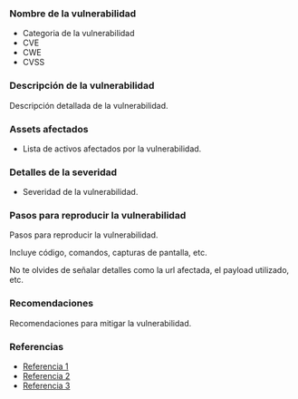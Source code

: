 ### Nombre de la vulnerabilidad

- Categoria de la vulnerabilidad
- CVE
- CWE
- CVSS

### Descripción de la vulnerabilidad

Descripción detallada de la vulnerabilidad.

### Assets afectados

- Lista de activos afectados por la vulnerabilidad.

### Detalles de la severidad

- Severidad de la vulnerabilidad.

### Pasos para reproducir la vulnerabilidad

Pasos para reproducir la vulnerabilidad.

Incluye código, comandos, capturas de pantalla, etc.

No te olvides de señalar detalles como la url afectada, el payload utilizado, etc.

### Recomendaciones

Recomendaciones para mitigar la vulnerabilidad.

### Referencias

- [Referencia 1](#)
- [Referencia 2](#)
- [Referencia 3](#)